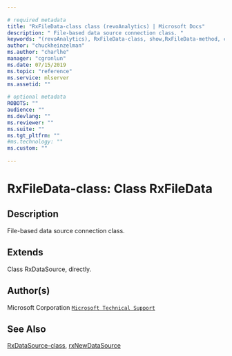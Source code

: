```yaml
--- 
 
# required metadata 
title: "RxFileData-class class (revoAnalytics) | Microsoft Docs" 
description: " File-based data source connection class. " 
keywords: "(revoAnalytics), RxFileData-class, show,RxFileData-method, classes" 
author: "chuckheinzelman"
ms.author: "charlhe" 
manager: "cgronlun" 
ms.date: 07/15/2019
ms.topic: "reference" 
ms.service: mlserver
ms.assetid: "" 
 
# optional metadata 
ROBOTS: "" 
audience: "" 
ms.devlang: "" 
ms.reviewer: "" 
ms.suite: "" 
ms.tgt_pltfrm: "" 
#ms.technology: "" 
ms.custom: "" 
 
--- 
```

 
 
 
 
 # RxFileData-class: Class RxFileData 
 ## Description
 
File-based data source connection class.
 
 
 ## Extends 

 
Class RxDataSource, directly.
 
 ## Author(s)
 Microsoft Corporation [`Microsoft Technical Support`](https://go.microsoft.com/fwlink/?LinkID=698556&clcid=0x409)
 
 
 ## See Also
 
[RxDataSource-class](RxDataSource-class.md),
[rxNewDataSource](rxNew.md)
   
 
